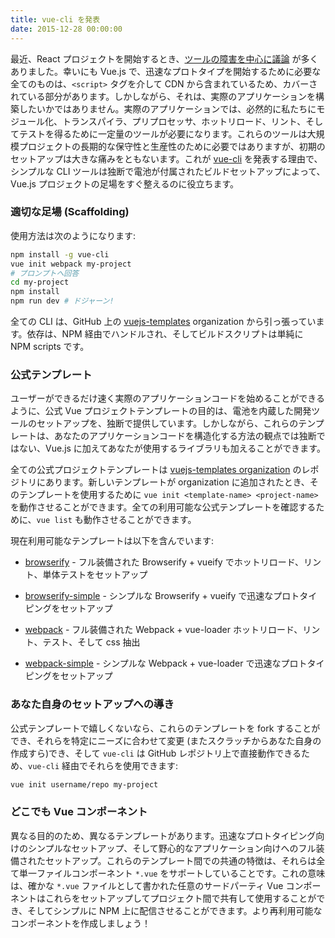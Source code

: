 ```yaml
---
title: vue-cli を発表
date: 2015-12-28 00:00:00
---
```


最近、React プロジェクトを開始するとき、[ツールの障害を中心に議論](https://medium.com/@ericclemmons/javascript-fatigue-48d4011b6fc4#.chg95e5p6) が多くありました。幸いにも Vue.js で、迅速なプロトタイプを開始するために必要な全てのものは、`<script>` タグを介して CDN から含まれているため、カバーされている部分があります。しかしながら、それは、実際のアプリケーションを構築したいかではありません。実際のアプリケーションでは、必然的に私たちにモジュール化、トランスパイラ、プリプロセッサ、ホットリロード、リント、そしてテストを得るために一定量のツールが必要になります。これらのツールは大規模プロジェクトの長期的な保守性と生産性のために必要ではありますが、初期のセットアップは大きな痛みをともないます。これが [vue-cli](https://github.com/vuejs/vue-cli) を発表する理由で、シンプルな CLI ツールは独断で電池が付属されたビルドセットアップによって、Vue.js プロジェクトの足場をすぐ整えるのに役立ちます。

<!-- more -->

### 適切な足場 (Scaffolding)

使用方法は次のようになります:

``` bash
npm install -g vue-cli
vue init webpack my-project
# プロンプトへ回答
cd my-project
npm install
npm run dev # ドジャーン!
```

全ての CLI は、GitHub 上の [vuejs-templates](https://github.com/vuejs-templates) organization から引っ張っています。依存は、NPM 経由でハンドルされ、そしてビルドスクリプトは単純に NPM scripts です。

### 公式テンプレート

ユーザーができるだけ速く実際のアプリケーションコードを始めることができるように、公式 Vue プロジェクトテンプレートの目的は、電池を内蔵した開発ツールのセットアップを、独断で提供しています。しかしながら、これらのテンプレートは、あなたのアプリケーションコードを構造化する方法の観点では独断ではない、Vue.js に加えてあなたが使用するライブラリも加えることができます。

全ての公式プロジェクトテンプレートは [vuejs-templates organization](https://github.com/vuejs-templates) のレポジトリにあります。新しいテンプレートが organization に追加されたとき、そのテンプレートを使用するために `vue init <template-name> <project-name>` を動作させることができます。全ての利用可能な公式テンプレートを確認するために、`vue list` も動作させることができます。

現在利用可能なテンプレートは以下を含んでいます:

- [browserify](https://github.com/vuejs-templates/browserify) - フル装備された Browserify + vueify でホットリロード、リント、単体テストをセットアップ

- [browserify-simple](https://github.com/vuejs-templates/browserify-simple) - シンプルな Browserify + vueify で迅速なプロトタイピングをセットアップ

- [webpack](https://github.com/vuejs-templates/webpack) - フル装備された Webpack + vue-loader ホットリロード、リント、テスト、そして css 抽出

- [webpack-simple](https://github.com/vuejs-templates/webpack) - シンプルな Webpack + vue-loader で迅速なプロトタイピングをセットアップ

### あなた自身のセットアップへの導き

公式テンプレートで嬉しくないなら、これらのテンプレートを fork することができ、それらを特定にニーズに合わせて変更 (またスクラッチからあなた自身の作成すら)でき、そして `vue-cli` は GitHub レポジトリ上で直接動作できるため、`vue-cli` 経由でそれらを使用できます:

``` bash
vue init username/repo my-project
```

### どこでも Vue コンポーネント

異なる目的のため、異なるテンプレートがあります。迅速なプロトタイピング向けのシンプルなセットアップ、そして野心的なアプリケーション向けへのフル装備されたセットアップ。これらのテンプレート間での共通の特徴は、それらは全て単一ファイルコンポーネント `*.vue` をサポートしていることです。これの意味は、確かな `*.vue` ファイルとして書かれた任意のサードパーティ Vue コンポーネントはこれらをセットアップしてプロジェクト間で共有して使用することができ、そしてシンプルに NPM 上に配信させることができます。より再利用可能なコンポーネントを作成しましょう！
